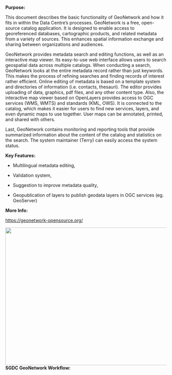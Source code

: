 **Purpose:**

This document describes the basic functionality of GeoNetwork and how it fits in within the Data Centre’s processes. GeoNetwork is a free, open-source catalog application. It is designed to enable access to georeferenced databases, cartographic products, and related metadata from a variety of sources. This enhances spatial information exchange and sharing between organizations and audiences.

GeoNetwork provides metadata search and editing functions, as well as an interactive map viewer. Its easy-to-use web interface allows users to search geospatial data across multiple catalogs. When conducting a search, GeoNetwork looks at the entire metadata record rather than just keywords. This makes the process of refining searches and finding records of interest rather efficient. Online editing of metadata is based on a template system and directories of information (i.e. contacts, thesauri). The editor provides uploading of data, graphics, pdf files, and any other content type. Also, the interactive map viewer based on OpenLayers provides access to OGC services (WMS, WMTS) and standards (KML, OWS). It is connected to the catalog, which makes it easier for users to find new services, layers, and even dynamic maps to use together. User maps can be annotated, printed, and shared with others.

Last, GeoNetwork contains monitoring and reporting tools that provide summarized information about the content of the catalog and statistics on the search. The system maintainer (Terry) can easily access the system status.

**Key Features:**

- Multilingual metadata editing,

- Validation system,

- Suggestion to improve metadata quality,

- Geopublication of layers to publish geodata layers in OGC services (eg. GeoServer)

**More Info:**

<https://geonetwork-opensource.org/>

<img src="C:\Users\tchernen\Documents\projects\markdown-output\100_IntroToSoftware\media/media/image1.jpeg" style="width:7.97083in;height:4.48681in" />**SGDC GeoNetwork Workflow:**
